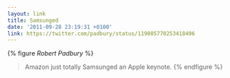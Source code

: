 ```yaml
---
layout: link
title: Samsunged
date: '2011-09-28 23:19:31 +0100'
link: https://twitter.com/padbury/status/119085770253418496
---
```

{% figure <cite>Robert Padbury</cite> %}
> Amazon just totally Samsunged an Apple keynote.
{% endfigure %}